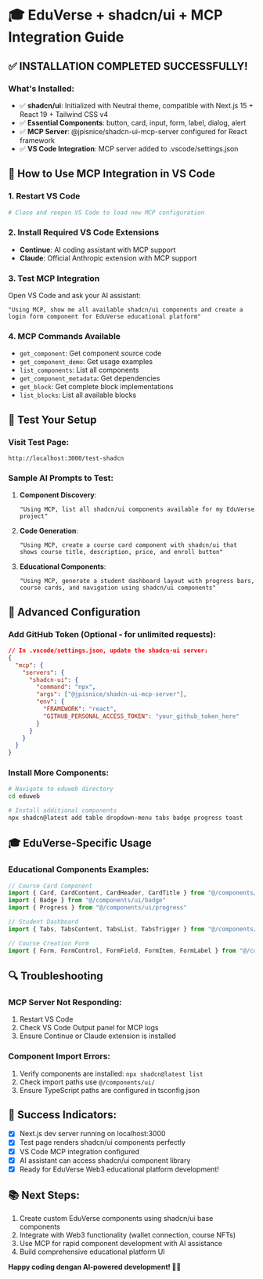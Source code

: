 # 🎓 EduVerse + shadcn/ui + MCP Integration Guide

## ✅ INSTALLATION COMPLETED SUCCESSFULLY!

### What's Installed:
- ✅ **shadcn/ui**: Initialized with Neutral theme, compatible with Next.js 15 + React 19 + Tailwind CSS v4
- ✅ **Essential Components**: button, card, input, form, label, dialog, alert
- ✅ **MCP Server**: @jpisnice/shadcn-ui-mcp-server configured for React framework
- ✅ **VS Code Integration**: MCP server added to .vscode/settings.json

## 🚀 How to Use MCP Integration in VS Code

### 1. **Restart VS Code**
```bash
# Close and reopen VS Code to load new MCP configuration
```

### 2. **Install Required VS Code Extensions**
- **Continue**: AI coding assistant with MCP support
- **Claude**: Official Anthropic extension with MCP support

### 3. **Test MCP Integration**
Open VS Code and ask your AI assistant:

```
"Using MCP, show me all available shadcn/ui components and create a login form component for EduVerse educational platform"
```

### 4. **MCP Commands Available**
- `get_component`: Get component source code
- `get_component_demo`: Get usage examples
- `list_components`: List all components
- `get_component_metadata`: Get dependencies
- `get_block`: Get complete block implementations
- `list_blocks`: List all available blocks

## 🎯 Test Your Setup

### Visit Test Page:
```
http://localhost:3000/test-shadcn
```

### Sample AI Prompts to Test:
1. **Component Discovery**:
   ```
   "Using MCP, list all shadcn/ui components available for my EduVerse project"
   ```

2. **Code Generation**:
   ```
   "Using MCP, create a course card component with shadcn/ui that shows course title, description, price, and enroll button"
   ```

3. **Educational Components**:
   ```
   "Using MCP, generate a student dashboard layout with progress bars, course cards, and navigation using shadcn/ui components"
   ```

## 🔧 Advanced Configuration

### Add GitHub Token (Optional - for unlimited requests):
```json
// In .vscode/settings.json, update the shadcn-ui server:
{
  "mcp": {
    "servers": {
      "shadcn-ui": {
        "command": "npx",
        "args": ["@jpisnice/shadcn-ui-mcp-server"],
        "env": {
          "FRAMEWORK": "react",
          "GITHUB_PERSONAL_ACCESS_TOKEN": "your_github_token_here"
        }
      }
    }
  }
}
```

### Install More Components:
```bash
# Navigate to eduweb directory
cd eduweb

# Install additional components
npx shadcn@latest add table dropdown-menu tabs badge progress toast
```

## 🎓 EduVerse-Specific Usage

### Educational Components Examples:
```typescript
// Course Card Component
import { Card, CardContent, CardHeader, CardTitle } from "@/components/ui/card"
import { Badge } from "@/components/ui/badge"
import { Progress } from "@/components/ui/progress"

// Student Dashboard
import { Tabs, TabsContent, TabsList, TabsTrigger } from "@/components/ui/tabs"

// Course Creation Form
import { Form, FormControl, FormField, FormItem, FormLabel } from "@/components/ui/form"
```

## 🔍 Troubleshooting

### MCP Server Not Responding:
1. Restart VS Code
2. Check VS Code Output panel for MCP logs
3. Ensure Continue or Claude extension is installed

### Component Import Errors:
1. Verify components are installed: `npx shadcn@latest list`
2. Check import paths use `@/components/ui/`
3. Ensure TypeScript paths are configured in tsconfig.json

## 🎉 Success Indicators:
- [x] Next.js dev server running on localhost:3000
- [x] Test page renders shadcn/ui components perfectly
- [x] VS Code MCP integration configured
- [x] AI assistant can access shadcn/ui component library
- [x] Ready for EduVerse Web3 educational platform development!

## 📚 Next Steps:
1. Create custom EduVerse components using shadcn/ui base components
2. Integrate with Web3 functionality (wallet connection, course NFTs)
3. Use MCP for rapid component development with AI assistance
4. Build comprehensive educational platform UI

**Happy coding dengan AI-powered development! 🤖✨**

